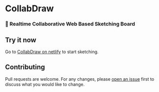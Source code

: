 # CollabDraw

### :art: Realtime Collaborative Web Based Sketching Board

## Try it now

Go to [CollabDraw on netlify](https://collabdraw.netlify.app/) to start sketching.

## Contributing

Pull requests are welcome. For any changes, please [open an issue](https://github.com/HatGuy68/CollabDraw/issues/new) first to discuss what you would like to change.
